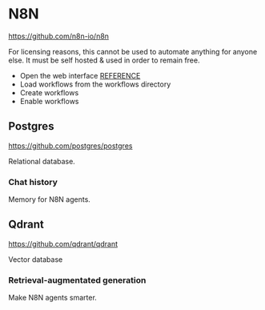 # N8N
https://github.com/n8n-io/n8n

For licensing reasons, this cannot be used to automate anything for anyone else. It must be self hosted & used in order to remain free.

- Open the web interface [REFERENCE](./docker-compose.yml)
- Load workflows from the workflows directory
- Create workflows
- Enable workflows

## Postgres
https://github.com/postgres/postgres

Relational database.

### Chat history
Memory for N8N agents.

## Qdrant
https://github.com/qdrant/qdrant

Vector database

### Retrieval-augmentated generation
Make N8N agents smarter.
